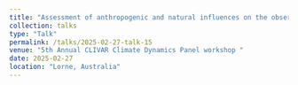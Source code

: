 ```yaml
---
title: "Assessment of anthropogenic and natural influences on the observed climate trends in Southern South America"
collection: talks
type: "Talk"
permalink: /talks/2025-02-27-talk-15
venue: "5th Annual CLIVAR Climate Dynamics Panel workshop "
date: 2025-02-27
location: "Lorne, Australia"
---
```

